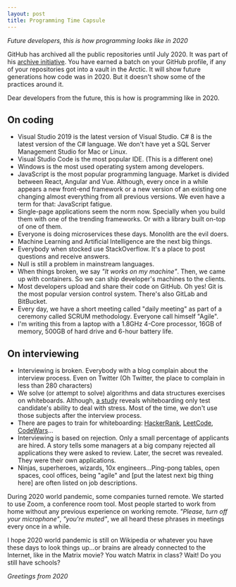```yaml
---
layout: post
title: Programming Time Capsule
---
```


_Future developers, this is how programming looks like in 2020_

GitHub has archived all the public repositories until July 2020. It was part of his [archive initiative](https://archiveprogram.github.com/). You have earned a batch on your GitHub profile, if any of your repositories got into a vault in the Arctic. It will show future generations how code was in 2020. But it doesn't show some of the practices around it.

Dear developers from the future, this is how is programming like in 2020.

## On coding

* Visual Studio 2019 is the latest version of Visual Studio. C# 8 is the latest version of the C# language. We don't have yet a SQL Server Management Studio for Mac or Linux.
* Visual Studio Code is the most popular IDE. (This is a different one)
* Windows is the most used operating system among developers.
* JavaScript is the most popular programming language. Market is divided between React, Angular and Vue. Although, every once in a while appears a new front-end framework or a new version of an existing one changing almost everything from all previous versions. We even have a term for that: JavaScript fatigue.
* Single-page applications seem the norm now. Specially when you build them with one of the trending frameworks. Or with a library built on-top of one of them.
* Everyone is doing microservices these days. Monolith are the evil doers.
* Machine Learning and Artificial Intelligence are the next big things.
* Everybody when stocked use StackOverflow. It's a place to post questions and receive answers.
* Null is still a problem in mainstream languages.
* When things broken, we say _"It works on my machine"_. Then, we came up with containers. So we can ship developer's machines to the clients.
* Most developers upload and share their code on GitHub. Oh yes! Git is the most popular version control system. There's also GitLab and BitBucket.
* Every day, we have a short meeting called "daily meeting" as part of a ceremony called SCRUM methodology. Everyone call himself "Agile".
* I'm writing this from a laptop with a 1.8GHz 4-Core processor, 16GB of memory, 500GB of hard drive and 6-hour battery life.

## On interviewing

* Interviewing is broken. Everybody with a blog complain about the interview process. Even on Twitter (Oh Twitter, the place to complain in less than 280 characters)
* We solve (or attempt to solve) algorithms and data structures exercises on whiteboards. Although, [a study](https://www.sciencedaily.com/releases/2020/07/200714101228.htm) reveals whiteboarding only test candidate's ability to deal with stress. Most of the time, we don't use those subjects after the interview process. 
* There are pages to train for whiteboarding: [HackerRank](https://www.hackerrank.com/), [LeetCode](https://leetcode.com/), [CodeWars](https://www.codewars.com/)...
* Interviewing is based on rejection. Only a small percentage of applicants are hired. A story tells some managers at a big company rejected all applications they were asked to review. Later, the secret was revealed. They were their own applications.
* Ninjas, superheroes, wizards, 10x engineers...Ping-pong tables, open spaces, cool offices, being "agile" and [put the latest next big thing here] are often listed on job descriptions.

During 2020 world pandemic, some companies turned remote. We started to use Zoom, a conference room tool. Most people started to work from home without any previous experience on working remote. _"Please, turn off your microphone"_, _"you're muted"_, we all heard these phrases in meetings every once in a while.

I hope 2020 world pandemic is still on Wikipedia or whatever you have these days to look things up...or brains are already connected to the Internet, like in the Matrix movie? You watch Matrix in class? Wait! Do you still have schools?

_Greetings from 2020_

